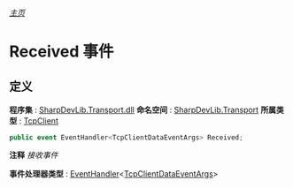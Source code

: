 ###### [主页](./Index.md "主页")
# Received 事件
## 定义
**程序集** : [SharpDevLib.Transport.dll](./SharpDevLib.Transport.assembly.md "SharpDevLib.Transport.dll")
**命名空间** : [SharpDevLib.Transport](./SharpDevLib.Transport.namespace.md "SharpDevLib.Transport")
**所属类型** : [TcpClient](./SharpDevLib.Transport.TcpClient.md "TcpClient")
``` csharp
public event EventHandler<TcpClientDataEventArgs> Received;
```
**注释**
*接收事件*

**事件处理器类型** : [EventHandler](https://learn.microsoft.com/en-us/dotnet/api/system.eventhandler-1 "EventHandler")\<[TcpClientDataEventArgs](./SharpDevLib.Transport.TcpClientDataEventArgs.md "TcpClientDataEventArgs")\>
